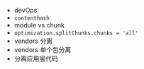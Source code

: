 - devOps
- `contenthash`
- module vs chunk
- `optimization.splitChunks.chunks = 'all'`
- vendors 分离
- vendors 单个包分离
- 分离应用层代码

